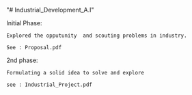 "# Industrial_Development_A.I" 

Initial Phase:

    Explored the opputunity  and scouting problems in industry.
  
    See : Proposal.pdf
  
2nd phase:

    Formulating a solid idea to solve and explore
  
    see : Industrial_Project.pdf
